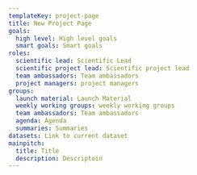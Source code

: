 ```yaml
---
templateKey: project-page
title: New Project Page
goals:
  high level: High level goals
  smart goals: Smart goals
roles:
  scientific lead: Scientific Lead
  scientific project lead: Scientific project lead
  team ambassadors: Team ambassadors
  project managers: project managers
groups:
  launch material: Launch Material
  weekly working groups: weekly working groups
  team ambassadors: Team ambassadors
  agenda: Agenda
  summaries: Summaries
datasets: Link to current dataset
mainpitch:
  title: Title
  description: Descriptoin
---
```

